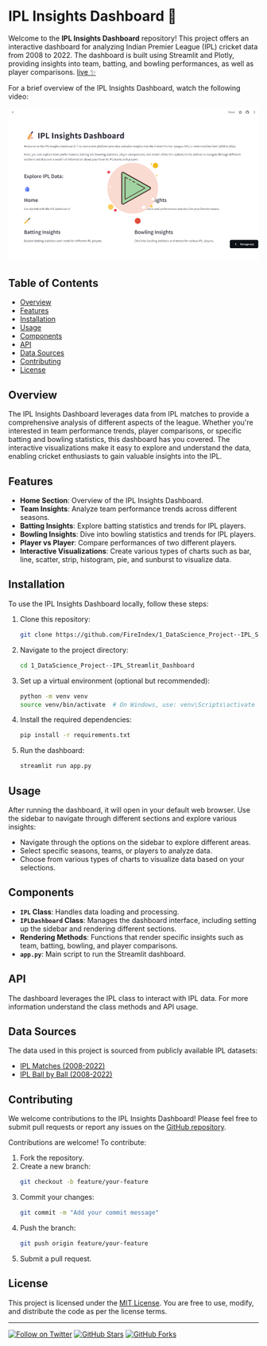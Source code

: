# IPL Insights Dashboard 🏏

Welcome to the **IPL Insights Dashboard** repository! This project offers an interactive dashboard for analyzing Indian Premier League (IPL) cricket data from 2008 to 2022. The dashboard is built using Streamlit and Plotly, providing insights into team, batting, and bowling performances, as well as player comparisons. [live ✨](https://fireindex-ipl-dashboard.streamlit.app/)

For a brief overview of the IPL Insights Dashboard, watch the following video:

[![Watch the video](img/home_screenshot_image.png)](https://player.vimeo.com/video/939100644?badge=0&autopause=0&player_id=0&app_id=58479)

## Table of Contents

- [Overview](#overview)
- [Features](#features)
- [Installation](#installation)
- [Usage](#usage)
- [Components](#components)
- [API](#api)
- [Data Sources](#data-sources)
- [Contributing](#contributing)
- [License](#license)

## Overview

The IPL Insights Dashboard leverages data from IPL matches to provide a comprehensive analysis of different aspects of the league. Whether you're interested in team performance trends, player comparisons, or specific batting and bowling statistics, this dashboard has you covered. The interactive visualizations make it easy to explore and understand the data, enabling cricket enthusiasts to gain valuable insights into the IPL.

## Features

- **Home Section**: Overview of the IPL Insights Dashboard.
- **Team Insights**: Analyze team performance trends across different seasons.
- **Batting Insights**: Explore batting statistics and trends for IPL players.
- **Bowling Insights**: Dive into bowling statistics and trends for IPL players.
- **Player vs Player**: Compare performances of two different players.
- **Interactive Visualizations**: Create various types of charts such as bar, line, scatter, strip, histogram, pie, and sunburst to visualize data.

## Installation

To use the IPL Insights Dashboard locally, follow these steps:

1. Clone this repository:
   ```bash
   git clone https://github.com/FireIndex/1_DataScience_Project--IPL_Streamlit_Dashboard.git
   ```
2. Navigate to the project directory:
   ```bash
   cd 1_DataScience_Project--IPL_Streamlit_Dashboard
   ```
3. Set up a virtual environment (optional but recommended):
   ```bash
   python -m venv venv
   source venv/bin/activate  # On Windows, use: venv\Scripts\activate
   ```
4. Install the required dependencies:
   ```bash
   pip install -r requirements.txt
   ```
5. Run the dashboard:
   ```bash
   streamlit run app.py
   ```

## Usage

After running the dashboard, it will open in your default web browser. Use the sidebar to navigate through different sections and explore various insights:

- Navigate through the options on the sidebar to explore different areas.
- Select specific seasons, teams, or players to analyze data.
- Choose from various types of charts to visualize data based on your selections.

## Components

- **`IPL` Class**: Handles data loading and processing.
- **`IPLDashboard` Class**: Manages the dashboard interface, including setting up the sidebar and rendering different sections.
- **Rendering Methods**: Functions that render specific insights such as team, batting, bowling, and player comparisons.
- **`app.py`**: Main script to run the Streamlit dashboard.

## API

The dashboard leverages the IPL class to interact with IPL data. For more information understand the class methods and API usage.

## Data Sources

The data used in this project is sourced from publicly available IPL datasets:

- [IPL Matches (2008-2022)](https://docs.google.com/spreadsheets/d/e/2PACX-1vRy2DUdUbaKx_Co9F0FSnIlyS-8kp4aKv_I0-qzNeghiZHAI_hw94gKG22XTxNJHMFnFVKsO4xWOdIs/pub?gid=1655759976&single=true&output=csv)
- [IPL Ball by Ball (2008-2022)](https://docs.google.com/spreadsheets/d/e/2PACX-1vRu6cb6Pj8C9elJc5ubswjVTObommsITlNsFy5X0EiBY7S-lsHEUqx3g_M16r50Ytjc0XQCdGDyzE_Y/pub?output=csv)

## Contributing

We welcome contributions to the IPL Insights Dashboard! Please feel free to submit pull requests or report any issues on the [GitHub repository](https://github.com/FireIndex/1_DataScience_Project--IPL_Streamlit_Dashboard).

Contributions are welcome! To contribute:

1. Fork the repository.
2. Create a new branch:
   ```bash
   git checkout -b feature/your-feature
   ```
3. Commit your changes:
   ```bash
   git commit -m "Add your commit message"
   ```
4. Push the branch:
   ```bash
   git push origin feature/your-feature
   ```
5. Submit a pull request.

## License

This project is licensed under the [MIT License](LICENSE). You are free to use, modify, and distribute the code as per the license terms.

---

[![Follow on Twitter](https://img.shields.io/twitter/follow/FireIndex__?style=social)](https://twitter.com/FireIndex__)
[![GitHub Stars](https://img.shields.io/github/stars/FireIndex/Data-Science?style=social)](https://github.com/FireIndex/Data-Science)
[![GitHub Forks](https://img.shields.io/github/forks/FireIndex/Data-Science?style=social)](https://github.com/FireIndex/Data-Science)
